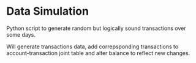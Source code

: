 # Data Simulation
Python script to generate random but logically sound transactions over some days. 

Will generate transactions data, add correpsponding transactions to account-transaction joint table and alter balance to reflect new changes. 
